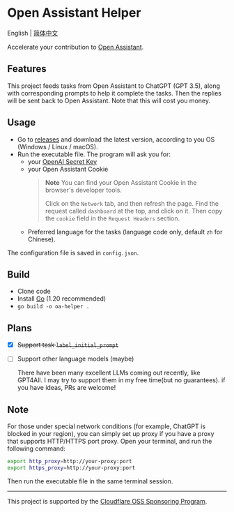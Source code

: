 # Open Assistant Helper

English | [简体中文](./README_zh.md)

Accelerate your contribution to [Open Assistant](https://open-assistant.io).

## Features

This project feeds tasks from Open Assistant to ChatGPT (GPT 3.5), along with corresponding prompts to help it complete the tasks. Then the replies will be sent back to Open Assistant. Note that this will cost you money.

## Usage

- Go to [releases](https://github.com/AnotiaWang/open-assistant-helper/releases/latest) and download the latest version, according to you OS (Windows / Linux / macOS).
- Run the executable file. The program will ask you for:
  - your [OpenAI Secret Key](https://platform.openai.com/account/api-keys)
  - your Open Assistant Cookie
    >   **Note** You can find your Open Assistant Cookie in the browser's developer tools. 
    > 
    >   Click on the `Network` tab, and then refresh the page. Find the request called `dashboard` at the top, and click on it. Then copy the `cookie` field in the `Request Headers` section.
  - Preferred language for the tasks (language code only, default `zh` for Chinese).

The configuration file is saved in `config.json`.

## Build

- Clone code
- Install [Go](https://go.dev/dl/) (1.20 recommended)
- `go build -o oa-helper .`

## Plans

- [x] ~~Support task `label_initial_prompt`~~
- [ ] Support other language models (maybe)
  
  There have been many excellent LLMs coming out recently, like GPT4All. I may try to support them in my free time(but no guarantees). if you have ideas, PRs are welcome!

## Note

For those under special network conditions (for example, ChatGPT is blocked in your region), you can simply set up proxy if you have a proxy that supports HTTP/HTTPS port proxy.
Open your terminal, and run the following command:

```bash
export http_proxy=http://your-proxy:port
export https_proxy=http://your-proxy:port
```

Then run the executable file in the same terminal session.

---

This project is supported by the [Cloudflare OSS Sponsoring Program](https://www.cloudflare.com/).

